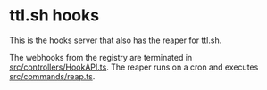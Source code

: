 # ttl.sh hooks

This is the hooks server that also has the reaper for ttl.sh.

The webhooks from the registry are terminated in [src/controllers/HookAPI.ts](https://github.com/replicatedhq/ttl.sh/blob/master/hooks/src/controllers/HookAPI.ts). The reaper runs on a cron and executes [src/commands/reap.ts](https://github.com/replicatedhq/ttl.sh/blob/master/hooks/src/commands/reap.ts).



